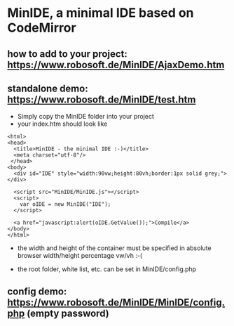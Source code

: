 # MinIDE, a minimal IDE based on CodeMirror

## how to add to your project: https://www.robosoft.de/MinIDE/AjaxDemo.htm

## standalone demo: https://www.robosoft.de/MinIDE/test.htm

- Simply copy the MinIDE folder into your project
- your index.htm should look like

```<!doctype html>
<html>
<head>
  <title>MinIDE - the minimal IDE :-)</title>
  <meta charset="utf-8"/>
 </head>
<body>
  <div id="IDE" style="width:90vw;height:80vh;border:1px solid grey;"></div>

  <script src="MinIDE/MinIDE.js"></script>
  <script>
    var oIDE = new MinIDE("IDE");
  </script>

  <a href="javascript:alert(oIDE.GetValue());">Compile</a>
</body>
</html>
```
- the width and height of the container must be specified in absolute browser width/height percentage vw/vh :-(

- the root folder, white list, etc. can be set in MinIDE/config.php

## config demo: https://www.robosoft.de/MinIDE/MinIDE/config.php (empty password)
